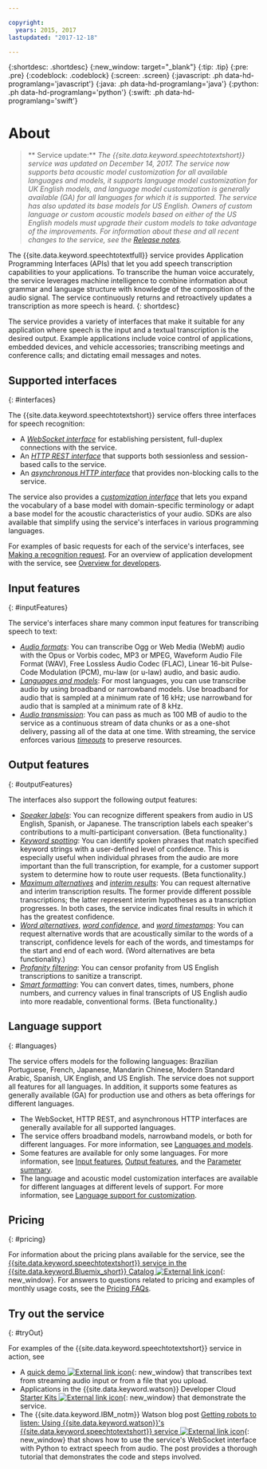 ```yaml
---

copyright:
  years: 2015, 2017
lastupdated: "2017-12-18"

---
```


{:shortdesc: .shortdesc}
{:new_window: target="_blank"}
{:tip: .tip}
{:pre: .pre}
{:codeblock: .codeblock}
{:screen: .screen}
{:javascript: .ph data-hd-programlang='javascript'}
{:java: .ph data-hd-programlang='java'}
{:python: .ph data-hd-programlang='python'}
{:swift: .ph data-hd-programlang='swift'}

# About

> ** Service update:** *The {{site.data.keyword.speechtotextshort}} service was updated on December 14, 2017. The service now supports beta acoustic model customization for all available languages and models, it supports language model customization for UK English models, and language model customization is generally available (GA) for all languages for which it is supported. The service has also updated its base models for US English. Owners of custom language or custom acoustic models based on either of the US English models must upgrade their custom models to take advantage of the improvements. For information about these and all recent changes to the service, see the [Release notes](/docs/services/speech-to-text/release-notes.html).*

The {{site.data.keyword.speechtotextfull}} service provides Application Programming Interfaces (APIs) that let you add speech transcription capabilities to your applications. To transcribe the human voice accurately, the service leverages machine intelligence to combine information about grammar and language structure with knowledge of the composition of the audio signal. The service continuously returns and retroactively updates a transcription as more speech is heard.
{: shortdesc}

The service provides a variety of interfaces that make it suitable for any application where speech is the input and a textual transcription is the desired output. Example applications include voice control of applications, embedded devices, and vehicle accessories; transcribing meetings and conference calls; and dictating email messages and notes.

## Supported interfaces
{: #interfaces}

The {{site.data.keyword.speechtotextshort}} service offers three interfaces for speech recognition:

-   A [*WebSocket interface*](/docs/services/speech-to-text/websockets.html) for establishing persistent, full-duplex connections with the service.
-   An [*HTTP REST interface*](/docs/services/speech-to-text/http.html) that supports both sessionless and session-based calls to the service.
-   An [*asynchronous HTTP interface*](/docs/services/speech-to-text/async.html) that provides non-blocking calls to the service.

The service also provides a [*customization interface*](/docs/services/speech-to-text/custom.html) that lets you expand the vocabulary of a base model with domain-specific terminology or adapt a base model for the acoustic characteristics of your audio. SDKs are also available that simplify using the service's interfaces in various programming languages.

For examples of basic requests for each of the service's interfaces, see [Making a recognition request](/docs/services/speech-to-text/basic-request.html). For an overview of application development with the service, see [Overview for developers](/docs/services/speech-to-text/developer-overview.html).

## Input features
{: #inputFeatures}

The service's interfaces share many common input features for transcribing speech to text:

-   [*Audio formats*](/docs/services/speech-to-text/audio-formats.html): You can transcribe Ogg or Web Media (WebM) audio with the Opus or Vorbis codec, MP3 or MPEG, Waveform Audio File Format (WAV), Free Lossless Audio Codec (FLAC), Linear 16-bit Pulse-Code Modulation (PCM), mu-law (or u-law) audio, and basic audio.
-   [*Languages and models*](/docs/services/speech-to-text/input.html#models): For most languages, you can use transcribe audio by using broadband or narrowband models. Use broadband for audio that is sampled at a minimum rate of 16 kHz; use narrowband for audio that is sampled at a minimum rate of 8 kHz.
-   [*Audio transmission*](/docs/services/speech-to-text/input.html#transmission): You can pass as much as 100 MB of audio to the service as a continuous stream of data chunks or as a one-shot delivery, passing all of the data at one time. With streaming, the service enforces various [*timeouts*](/docs/services/speech-to-text/input.html#timeouts) to preserve resources.

## Output features
{: #outputFeatures}

The interfaces also support the following output features:

-   [*Speaker labels*](/docs/services/speech-to-text/output.html#speaker_labels): You can recognize different speakers from audio in US English, Spanish, or Japanese. The transcription labels each speaker's contributions to a multi-participant conversation. (Beta functionality.)
-   [*Keyword spotting*](/docs/services/speech-to-text/output.html#keyword_spotting): You can identify spoken phrases that match specified keyword strings with a user-defined level of confidence. This is especially useful when individual phrases from the audio are more important than the full transcription, for example, for a customer support system to determine how to route user requests. (Beta functionality.)
-   [*Maximum alternatives*](/docs/services/speech-to-text/output.html#max_alternatives) and [*interim results*](/docs/services/speech-to-text/output.html#interim): You can request alternative and interim transcription results. The former provide different possible transcriptions; the latter represent interim hypotheses as a transcription progresses. In both cases, the service indicates final results in which it has the greatest confidence.
-   [*Word alternatives*](/docs/services/speech-to-text/output.html#word_alternatives), [*word confidence*](/docs/services/speech-to-text/output.html#word_confidence), and [*word timestamps*](/docs/services/speech-to-text/output.html#word_timestamps): You can request alternative words that are acoustically similar to the words of a transcript, confidence levels for each of the words, and timestamps for the start and end of each word. (Word alternatives are beta functionality.)
-   [*Profanity filtering*](/docs/services/speech-to-text/output.html#profanity_filter): You can censor profanity from US English transcriptions to sanitize a transcript.
-   [*Smart formatting*](/docs/services/speech-to-text/output.html#smart_formatting): You can convert dates, times, numbers, phone numbers, and currency values in final transcripts of US English audio into more readable, conventional forms. (Beta functionality.)

## Language support
{: #languages}

The service offers models for the following languages: Brazilian Portuguese, French, Japanese, Mandarin Chinese, Modern Standard Arabic, Spanish, UK English, and US English. The service does not support all features for all languages. In addition, it supports some features as generally available (GA) for production use and others as beta offerings for different languages.

-   The WebSocket, HTTP REST, and asynchronous HTTP interfaces are generally available for all supported languages.
-   The service offers broadband models, narrowband models, or both for different languages. For more information, see [Languages and models](/docs/services/speech-to-text/input.html#models).
-   Some features are available for only some languages. For more information, see [Input features](/docs/services/speech-to-text/input.html), [Output features](/docs/services/speech-to-text/output.html), and the [Parameter summary](/docs/services/speech-to-text/summary.html).
-   The language and acoustic model customization interfaces are available for different languages at different levels of support. For more information, see [Language support for customization](/docs/services/speech-to-text/custom.html#languageSupport).

## Pricing
{: #pricing}

For information about the pricing plans available for the service, see the [{{site.data.keyword.speechtotextshort}} service in the {{site.data.keyword.Bluemix_short}} Catalog ![External link icon](../../icons/launch-glyph.svg "External link icon")](https://console.ng.bluemix.net/catalog/services/speech-to-text){: new_window}. For answers to questions related to pricing and examples of monthly usage costs, see the [Pricing FAQs](/docs/services/speech-to-text/faq-pricing.html).

## Try out the service
{: #tryOut}

For examples of the {{site.data.keyword.speechtotextshort}} service in action, see

-   A [quick demo ![External link icon](../../icons/launch-glyph.svg "External link icon")](https://speech-to-text-demo.ng.bluemix.net/){: new_window} that transcribes text from streaming audio input or from a file that you upload.
-   Applications in the {{site.data.keyword.watson}} Developer Cloud [Starter Kits ![External link icon](../../icons/launch-glyph.svg "External link icon")](http://www.ibm.com/watson/developercloud/starter-kits.html){: new_window} that demonstrate the service.
-   The {{site.data.keyword.IBM_notm}} Watson blog post [Getting robots to listen: Using {{site.data.keyword.watson}}'s {{site.data.keyword.speechtotextshort}} service ![External link icon](../../icons/launch-glyph.svg "External link icon")](https://www.ibm.com/blogs/watson/2016/07/getting-robots-listen-using-watsons-speech-text-service/){: new_window} that shows how to use the service's WebSocket interface with Python to extract speech from audio. The post provides a thorough tutorial that demonstrates the code and steps involved.
